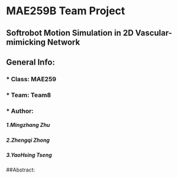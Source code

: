 # MAE259B Team Project
## Softrobot Motion Simulation in 2D Vascular-mimicking Network

## General Info: 
### * Class: MAE259
### * Team: Team8
### * Author: 
##### 1.Mingzhang Zhu
##### 2.Zhengqi Zhong
##### 3.YaoHsing Tseng


##Abstract: 








